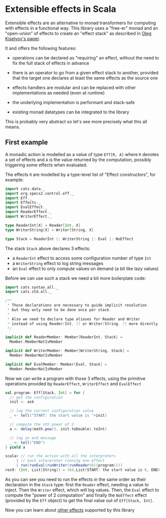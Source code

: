 # Extensible effects in Scala

Extensible effects are an alternative to monad transformers for computing with effects in a functional way. 
This library uses a "free-er" monad and an "open-union" of effects to create an "effect stack" as described in 
[Oleg Kiselyov's paper](http://okmij.org/ftp/Haskell/extensible/more.pdf).

It and offers the following features:

 - operations can be declared as "requiring" an effect, without the need to fix the full stack of effects in advance
 
 - there is an operator to go from a given effect stack to another, provided that the target one declares at least the same
   effects as the source one
   
 - effects handlers are modular and can be replaced with other implementations as needed (even at runtime)
 
 - the underlying implementation is performant and stack-safe
 
 - existing monad datatypes can be integrated to the library
 
This is probably very abstract so let's see more precisely what this all means.

## First example

A monadic action is modelled as a value of type `Eff[R, A]` where `R` denotes a set of effects and `A` is the value
returned by the computation, possibly triggering some effects when evaluated.

The effects `R` are modelled by a type-level list of "Effect constructors", for example:
```scala
import cats.data._
import org.specs2.control.eff._  
import Eff._  
import Effects._  
import EvalEffect._
import ReaderEffect._
import WriterEffect._

type ReaderInt[X] = Reader[Int, X]
type WriterString[X] = Writer[String, X]

type Stack = ReaderInt |: WriterString |: Eval |: NoEffect     
```

The stack `Stack` above declares 3 effects:

 - a `ReaderInt` effect to access some configuration number of type `Int`
 - a `WriterString` effect to log string messages
 - an `Eval` effect to only compute values on demand (a bit like lazy values)
 
Before we can use such a stack we need a bit more boilerplate code: 
```scala
import cats.syntax.all._
import cats.std.all._

/**
 * Those declarations are necessary to guide implicit resolution
 * but they only need to be done once per stack.
 * 
 * Also we need to declare type aliases for Reader and Writer
 * instead of using Reader[Int, ?] or Writer[String, ?] more directly
 */

implicit def ReaderMember: Member[ReaderInt, Stack] =
  Member.MemberNatIsMember

implicit def WriterMember: Member[WriterString, Stack] =
  Member.MemberNatIsMember

implicit def EvalMember: Member[Eval, Stack] =
  Member.MemberNatIsMember
```

Now we can write a program with those 3 effects, using the primitive operations provided by `ReaderEffect`, `WriterEffect` and `EvalEffect`
```scala
val program: Eff[Stack, Int] = for {
  // get the configuration
  init <- ask

  // log the current configuration value
  _ <- tell("START: the start value is "+init)

  // compute the nth power of 2
  a <- delay(math.pow(2, init.toDouble).toInt)

  // log an end message
  _ <- tell("END")
} yield a
```

```scala
scala> // run the action with all the interpreters
     | // each interpreter running one effect
     | run(runEval(runWriter(runReader(6)(program))))
res9: (Int, List[String]) = (64,List(START: the start value is 6, END))
```

As you can see you need to run the effects in the same order as their declaration in the `Stack` type: first the `Reader` effect, needing a value to inject.
Then the `Writer` effect, which will log values. Then, the `Eval` effect to compute the "power of 2 computation" and 
finally the `NoEffect` effect (provided by the `Eff` object) to get the final value out of `Eff[Stack, Int]`. 

Now you can learn about [other effects](out-of-the-box.md) supported by this library
